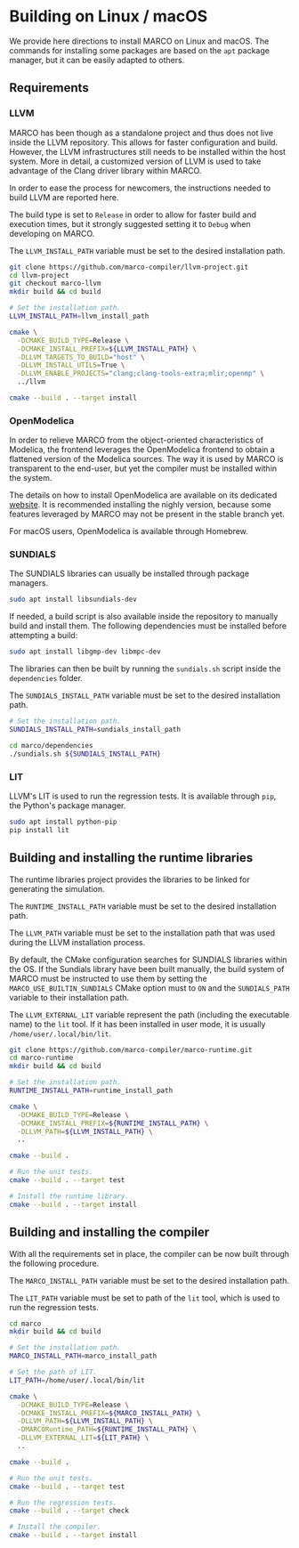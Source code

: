 # Building on Linux / macOS
We provide here directions to install MARCO on Linux and macOS.
The commands for installing some packages are based on the `apt` package manager, but it can be easily adapted to others.

## Requirements
### LLVM
MARCO has been though as a standalone project and thus does not live inside the LLVM repository.
This allows for faster configuration and build.
However, the LLVM infrastructures still needs to be installed within the host system.
More in detail, a customized version of LLVM is used to take advantage of the Clang driver library within MARCO.

In order to ease the process for newcomers, the instructions needed to build LLVM are reported here.

The build type is set to `Release` in order to allow for faster build and execution times, but it strongly suggested setting it to `Debug` when developing on MARCO.

The `LLVM_INSTALL_PATH` variable must be set to the desired installation path.

```bash
git clone https://github.com/marco-compiler/llvm-project.git
cd llvm-project
git checkout marco-llvm
mkdir build && cd build

# Set the installation path.
LLVM_INSTALL_PATH=llvm_install_path

cmake \
  -DCMAKE_BUILD_TYPE=Release \
  -DCMAKE_INSTALL_PREFIX=${LLVM_INSTALL_PATH} \
  -DLLVM_TARGETS_TO_BUILD="host" \
  -DLLVM_INSTALL_UTILS=True \
  -DLLVM_ENABLE_PROJECTS="clang;clang-tools-extra;mlir;openmp" \
  ../llvm

cmake --build . --target install
```

### OpenModelica
In order to relieve MARCO from the object-oriented characteristics of Modelica, the frontend leverages the OpenModelica frontend to obtain a flattened version of the Modelica sources.
The way it is used by MARCO is transparent to the end-user, but yet the compiler must be installed within the system.

The details on how to install OpenModelica are available on its dedicated [website](https://openmodelica.org/).
It is recommended installing the nighly version, because some features leveraged by MARCO may not be present in the stable branch yet.

For macOS users, OpenModelica is available through Homebrew.

### SUNDIALS
The SUNDIALS libraries can usually be installed through package managers.

```bash
sudo apt install libsundials-dev
```

If needed, a build script is also available inside the repository to manually build and install them.
The following dependencies must be installed before attempting a build:

```bash
sudo apt install libgmp-dev libmpc-dev
```

The libraries can then be built by running the `sundials.sh` script inside the `dependencies` folder.

The `SUNDIALS_INSTALL_PATH` variable must be set to the desired installation path.

```bash
# Set the installation path.
SUNDIALS_INSTALL_PATH=sundials_install_path

cd marco/dependencies
./sundials.sh ${SUNDIALS_INSTALL_PATH}
```

### LIT
LLVM's LIT is used to run the regression tests.
It is available through `pip`, the Python's package manager.

```bash
sudo apt install python-pip
pip install lit
```

## Building and installing the runtime libraries
The runtime libraries project provides the libraries to be linked for generating the simulation.

The `RUNTIME_INSTALL_PATH` variable must be set to the desired installation path.

The `LLVM_PATH` variable must be set to the installation path that was used during the LLVM installation process.

By default, the CMake configuration searches for SUNDIALS libraries within the OS.
If the Sundials library have been built manually, the build system of MARCO must be instructed to use them by setting the `MARCO_USE_BUILTIN_SUNDIALS` CMake option must to `ON` and the `SUNDIALS_PATH` variable to their installation path.

The `LLVM_EXTERNAL_LIT` variable represent the path (including the executable name) to the `lit` tool. If it has been installed in user mode, it is usually `/home/user/.local/bin/lit`.

```bash
git clone https://github.com/marco-compiler/marco-runtime.git
cd marco-runtime
mkdir build && cd build

# Set the installation path.
RUNTIME_INSTALL_PATH=runtime_install_path

cmake \
  -DCMAKE_BUILD_TYPE=Release \
  -DCMAKE_INSTALL_PREFIX=${RUNTIME_INSTALL_PATH} \
  -DLLVM_PATH=${LLVM_INSTALL_PATH} \
  ..

cmake --build .

# Run the unit tests.
cmake --build . --target test

# Install the runtime library.
cmake --build . --target install
```

## Building and installing the compiler
With all the requirements set in place, the compiler can be now built through the following procedure.

The `MARCO_INSTALL_PATH` variable must be set to the desired installation path.

The `LIT_PATH` variable must be set to path of the `lit` tool, which is used to run the regression tests.

```bash
cd marco
mkdir build && cd build

# Set the installation path.
MARCO_INSTALL_PATH=marco_install_path

# Set the path of LIT.
LIT_PATH=/home/user/.local/bin/lit

cmake \
  -DCMAKE_BUILD_TYPE=Release \
  -DCMAKE_INSTALL_PREFIX=${MARCO_INSTALL_PATH} \
  -DLLVM_PATH=${LLVM_INSTALL_PATH} \
  -DMARCORuntime_PATH=${RUNTIME_INSTALL_PATH} \
  -DLLVM_EXTERNAL_LIT=${LIT_PATH} \
  ..

cmake --build .

# Run the unit tests.
cmake --build . --target test

# Run the regression tests.
cmake --build . --target check

# Install the compiler.
cmake --build . --target install
```
